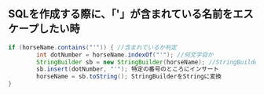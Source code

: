 ## SQLを作成する際に、「'」が含まれている名前をエスケープしたい時

```Java
if (horseName.contains("'")) { //含まれているか判定
		int dotNumber = horseName.indexOf("'"); //何文字目か
		StringBuilder sb = new StringBuilder(horseName); //StringBuilderに変換
		sb.insert(dotNumber, "'"); 特定の番号のところにインサート
		horseName = sb.toString(); StringBuilderをStringに変換
}
```
